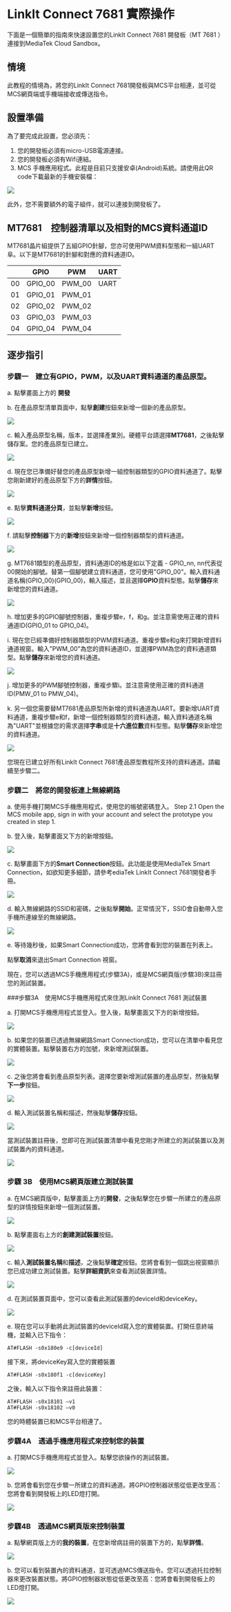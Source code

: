 # LinkIt Connect 7681 實際操作

下面是一個簡單的指南來快速設置您的LinkIt Connect 7681 開發板（MT 7681 ）連接到MediaTek Cloud Sandbox。

## 情境

此教程的情境為，將您的LinkIt Connect 7681開發板與MCS平台相連，並可從MCS網頁端或手機端接收或傳送指令。


## 設置準備

為了要完成此設置，您必須先：

1. 您的開發板必須有micro-USB電源連接。
2. 您的開發板必須有Wifi連結。
3. MCS 手機應用程式。此程是目前只支援安卓(Android)系統。請使用此QR code下載最新的手機安裝檔：

![](../images/mobileapp_android.png)

此外，您不需要額外的電子組件，就可以連接到開發板了。

## MT7681　控制器清單以及相對的MCS資料通道ID

MT7681晶片組提供了五組GPIO針腳，您亦可使用PWM資料型態和一組UART阜。以下是MT7681的針腳和對應的資料通道ID。

|  | GPIO | PWM | UART |
| -- | -- | -- | -- |
| 00 | GPIO_00 | PWM_00 | UART |
| 01 | GPIO_01 | PWM_01 |
| 02 | GPIO_02 | PWM_02 |
| 03 | GPIO_03 | PWM_03 |
| 04 | GPIO_04 | PWM_04 |


## 逐步指引

### 步驟一　建立有GPIO，PWM，以及UART資料通道的產品原型。

a. 點擊畫面上方的 **開發**

b. 在產品原型清單頁面中，點擊**創建**按鈕來新增一個新的產品原型。


![](../images/screenshot/screen_shot-01.jpg)

c. 輸入產品原型名稱，版本，並選擇產業別。硬體平台請選擇**MT7681**，之後點擊儲存案。您的產品原型已建立。


![](../images/screenshot/screen_shot-22.jpg)

d. 現在您已準備好替您的產品原型新增一組控制器類型的GPIO資料通道了。點擊您剛新建好的產品原型下方的**詳情**按鈕。

![](../images/screenshot/screen_shot-23.jpg)

e. 點擊**資料通道分頁**，並點擊**新增**按鈕。

![](../images/screenshot/screen_shot-03.jpg)


f. 請點擊**控制器**下方的**新增**按鈕來新增一個控制器類型的資料通道。


![](../images/screenshot/screen_shot-13.jpg)

g. MT7681類型的產品原型，資料通道ID的格是如以下定義 - GPIO_nn, nn代表從00開始的腳號。替第一個腳號建立資料通道，您可使用"GPIO_00"。輸入資料通道名稱(GPIO_00)(GPIO_00)，輸入描述，並且選擇**GPIO**資料型態。點擊**儲存**來新增您的資料通道。

![](../images/Mobile/connect_9.jpg)


h. 增加更多的GPIO腳號控制器，重複步驟e，f，和g。並注意需使用正確的資料通道ID(GPIO_01 to GPIO_04)。

i. 現在您已經準備好控制器類型的PWM資料通道。重複步驟e和g來打開新增資料通道視窗。輸入"PWM_00"為您的資料通道ID，並選擇PWM為您的資料通道類型。點擊**儲存**來新增您的資料通道。


![](../images/Mobile/connect_10.jpg)

j. 增加更多的PWM腳號控制器，重複步驟i。並注意需使用正確的資料通道ID(PMW_01 to PMW_04)。

k. 另一個您需要替MT7681產品原型所新增的資料通道為UART。要新增UART資料通道，重複步驟e和f，新增一個控制器類型的資料通道。輸入資料通道名稱為"UART"並根據您的需求選擇**字串**或是**十六進位數**資料型態。點擊**儲存**來新增您的資料通道。


![](../images/screenshot/screen_shot-26.jpg)

您現在已建立好所有LinkIt Connect 7681產品原型教程所支持的資料通道。請繼續至步驟二。


### 步驟二　將您的開發板連上無線網路

a. 使用手機打開MCS手機應用程式，使用您的帳號密碼登入。
Step 2.1 Open the MCS mobile app, sign in with your account and select the prototype you created in step 1.

b. 登入後，點擊畫面又下方的新增按鈕。

![](../images/Mobile/connect_1.jpg)

c. 點擊畫面下方的**Smart Connection**按鈕。此功能是使用MediaTek Smart Connection，如欲知更多細節，請參考ediaTek LinkIt Connect 7681開發者手冊。


![](../images/Mobile/connect_2.png)

d. 輸入無線網路的SSID和密碼，之後點擊**開始**。正常情況下，SSID會自動帶入您手機所連線至的無線網路。

![](../images/Mobile/connect_3.png)

e. 等待幾秒後，如果Smart Connection成功，您將會看到您的裝置在列表上。

點擊**取消**來退出Smart Connection 視窗。

現在，您可以透過MCS手機應用程式(步驟3A)，或是MCS網頁版(步驟3B)來註冊您的測試裝置。


###步驟3A　使用MCS手機應用程式來住測LinkIt Connect 7681 測試裝置

a. 打開MCS手機應用程式並登入。登入後，點擊畫面又下方的新增按鈕。

![](../images/Mobile/connect_1.jpg)

b. 如果您的裝置已透過無線網路Smart Connection成功，您可以在清單中看見您的實體裝置。點擊裝置右方的加號，來新增測試裝置。


![](../images/Mobile/connect_4.png)

c. 之後您將會看到產品原型列表。選擇您要新增測試裝置的產品原型，然後點擊**下一步**按鈕。

![](../images/Mobile/connect_5.png)

d. 輸入測試裝置名稱和描述，然後點擊**儲存**按鈕。

![](../images/Mobile/connect_6.png)

當測試裝置註冊後，您即可在測試裝置清單中看見您剛才所建立的測試裝置以及測試裝置內的資料通道。

![](../images/Mobile/connect_7.png)

### 步驟 3B　使用MCS網頁版建立測試裝置

a. 在MCS網頁版中，點擊畫面上方的**開發**，之後點擊您在步驟一所建立的產品原型的詳情按鈕來新增一個測試裝置。

![](../images/screenshot/screen_shot-02.jpg)

b. 點擊畫面右上方的**創建測試裝置**按鈕。

![](../images/screenshot/screen_shot-27.jpg)

c. 輸入**測試裝置名稱**和**描述**，之後點擊**確定**按鈕。您將會看到一個跳出視窗顯示您已成功建立測試裝置。點擊**詳細資訊**來查看測試裝置詳情。


![](../images/screenshot/screen_shot-18.jpg)

d. 在測試裝置頁面中，您可以查看此測試裝置的deviceId和deviceKey。

![](../images/screenshot/screen_shot-28.jpg)

e. 現在您可以手動將此測試裝置的deviceId寫入您的實體裝置。打開任意終端機，並輸入已下指令：

```
AT#FLASH -s0x180e9 -c[deviceId]
```
接下來，將deviceKey寫入您的實體裝置
```
AT#FLASH -s0x180f1 -c[deviceKey]
```

之後，輸入以下指令來註冊此裝置：
```
AT#FLASH -s0x18101 –v1
AT#FLASH -s0x18102 –v0
```
您的時體裝置已和MCS平台相連了。


### 步驟4A　透過手機應用程式來控制您的裝置

a. 打開MCS手機應用程式並登入。點擊您欲操作的測試裝置。


![](../images/Mobile/connect_7.png)

b. 您將會看到您在步驟一所建立的資料通道。將GPIO控制器狀態從低更改至高：您將會看到開發板上的LED燈打開。


![](../images/Mobile/connect_8.png)

### 步驟4B　透過MCS網頁版來控制裝置

a. 點擊網頁版上方的**我的裝置**，在您新增病註冊的裝置下方的，點擊**詳情**。


![](../images/screenshot/screen_shot-29.jpg)

b. 您可以看到裝置內的資料通道，並可透過MCS傳送指令。您可以透過托拉控制器來更改裝置狀態。將GPIO控制器狀態從低更改至高：您將會看到開發板上的LED燈打開。

![](../images/screenshot/screen_shot-30.jpg)


